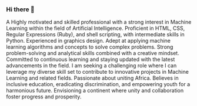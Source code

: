 ### Hi there 👋
A Highly motivated and skilled professional with a strong interest in Machine Learning within the field of Artificial Intelligence. Proficient in HTML, CSS, Regular Expressions (Ruby), and shell scripting, with intermediate skills in Python. Experienced in graphics design. Adept at applying machine learning algorithms and concepts to solve complex problems. Strong problem-solving and analytical skills combined with a creative mindset. Committed to continuous learning and staying updated with the latest advancements in the field. I am seeking a challenging role where I can leverage my diverse skill set to contribute to innovative projects in Machine Learning and related fields. Passionate about uniting Africa. Believes in inclusive education, eradicating discrimination, and empowering youth for a harmonious future. Envisioning a continent where unity and collaboration foster progress and prosperity.
<!--
**SammyGbabs/SammyGbabs** is a ✨ _special_ ✨ repository because its `README.md` (this file) appears on your GitHub profile.

Here are some ideas to get you started:

- 🔭 I’m currently working on ...
- 🌱 I’m currently learning ...
- 👯 I’m looking to collaborate on ...
- 🤔 I’m looking for help with ...
- 💬 Ask me about ...
- 📫 How to reach me: ...
- 😄 Pronouns: ...
- ⚡ Fun fact: ...
-->
